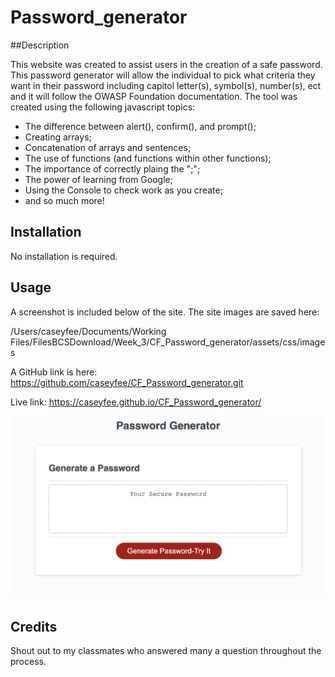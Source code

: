 # Password_generator

##Description

This website was created to assist users in the creation of a safe password. This password generator will allow the individual to pick what criteria they want in their password including capitol letter(s), symbol(s), number(s), ect and it will follow the OWASP Foundation documentation. The tool was created using the following javascript topics:

- The difference between alert(), confirm(), and prompt();
- Creating arrays;
- Concatenation of arrays and sentences;
- The use of functions (and functions within other functions);
- The importance of correctly plaing the ";";
- The power of learning from Google;
- Using the Console to check work as you create;
- and so much more!


## Installation

No installation is required.

## Usage

A screenshot is included below of the site. The site images are saved here: 

/Users/caseyfee/Documents/Working Files/FilesBCSDownload/Week_3/CF_Password_generator/assets/css/images


A GitHub link is here: https://github.com/caseyfee/CF_Password_generator.git


Live link: https://caseyfee.github.io/CF_Password_generator/

![Webpage Screenshot](./Develop/Images/generator-pic.png)


## Credits

Shout out to my classmates who answered many a question throughout the process.